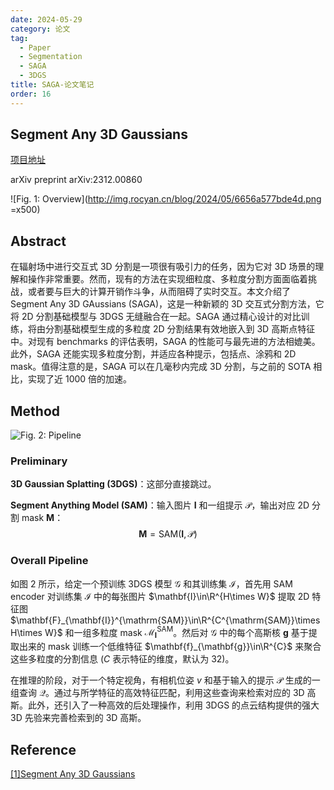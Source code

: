 ```yaml
---
date: 2024-05-29
category: 论文
tag:
  - Paper
  - Segmentation
  - SAGA
  - 3DGS
title: SAGA-论文笔记
order: 16
---
```


## Segment Any 3D Gaussians

[项目地址](https://jumpat.github.io/SAGA/)

arXiv preprint arXiv:2312.00860

![Fig. 1: Overview](http://img.rocyan.cn/blog/2024/05/6656a577bde4d.png =x500)

## Abstract

在辐射场中进行交互式 3D 分割是一项很有吸引力的任务，因为它对 3D 场景的理解和操作非常重要。然而，现有的方法在实现细粒度、多粒度分割方面面临着挑战，或者要与巨大的计算开销作斗争，从而阻碍了实时交互。本文介绍了 Segment Any 3D GAussians (SAGA)，这是一种新颖的 3D 交互式分割方法，它将 2D 分割基础模型与 3DGS 无缝融合在一起。SAGA 通过精心设计的对比训练，将由分割基础模型生成的多粒度 2D 分割结果有效地嵌入到 3D 高斯点特征中。对现有 benchmarks 的评估表明，SAGA 的性能可与最先进的方法相媲美。此外，SAGA 还能实现多粒度分割，并适应各种提示，包括点、涂鸦和 2D mask。值得注意的是，SAGA 可以在几毫秒内完成 3D 分割，与之前的 SOTA 相比，实现了近 1000 倍的加速。

## Method

![Fig. 2: Pipeline](http://img.rocyan.cn/blog/2024/05/6656d9a34ae97.png)

### Preliminary

**3D Gaussian Splatting (3DGS)**：这部分直接跳过。

**Segment Anything Model (SAM)**：输入图片 $\mathbf{I}$ 和一组提示 $\mathcal{P}$，输出对应 2D 分割 mask $\mathbf{M}$：
$$
\mathbf{M}=\mathrm{SAM}(\mathbf{I},\mathcal{P})
\tag{1}
$$

### Overall Pipeline

如图 2 所示，给定一个预训练 3DGS 模型 $\mathcal{G}$ 和其训练集 $\mathcal{I}$，首先用 SAM encoder 对训练集 $\mathcal{I}$ 中的每张图片 $\mathbf{I}\in\R^{H\times W}$ 提取 2D 特征图 $\mathbf{F}_{\mathbf{I}}^{\mathrm{SAM}}\in\R^{C^{\mathrm{SAM}}\times H\times W}$ 和一组多粒度 mask $\mathcal{M}^{\mathrm{SAM}}_{\mathbf{I}}$。然后对 $\mathcal{G}$ 中的每个高斯核 $\mathbf{g}$ 基于提取出来的 mask 训练一个低维特征 $\mathbf{f}_{\mathbf{g}}\in\R^{C}$ 来聚合这些多粒度的分割信息 ($C$ 表示特征的维度，默认为 32)。

在推理的阶段，对于一个特定视角，有相机位姿 $v$ 和基于输入的提示 $\mathcal{P}$ 生成的一组查询 $\mathcal{Q}$。通过与所学特征的高效特征匹配，利用这些查询来检索对应的 3D 高斯。此外，还引入了一种高效的后处理操作，利用 3DGS 的点云结构提供的强大 3D 先验来完善检索到的 3D 高斯。



## Reference

[[1]Segment Any 3D Gaussians](https://arxiv.org/abs/2312.00860)